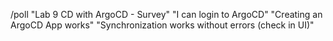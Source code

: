 /poll "Lab 9 CD with ArgoCD - Survey" "I can login to ArgoCD" "Creating an ArgoCD App works" "Synchronization works without errors (check in UI)"
